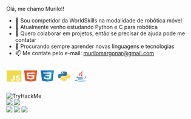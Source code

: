 Olá, me chamo Murilo!!

- 🔭 Sou competidor da WorldSkills na modalidade de robôtica móvel
- 🌱 Atualmente venho estudando Python e C para robôtica
- 👯 Quero colaborar em projetos, então se precisar de ajuda pode me contatar 
- 🤔 Procurando sempre aprender novas linguagens e tecnologias 
- 📫 Me contate pelo e-mail: murilomargonar@gmail.com

<div style="display: inline_block"><br>
  <img align="center" alt="Rafa-Js" height="30" width="40" src="https://raw.githubusercontent.com/devicons/devicon/master/icons/javascript/javascript-plain.svg">
  <img align="center" alt="Rafa-HTML" height="30" width="40" src="https://raw.githubusercontent.com/devicons/devicon/master/icons/html5/html5-original.svg">
  <img align="center" alt="Rafa-CSS" height="30" width="40" src="https://raw.githubusercontent.com/devicons/devicon/master/icons/css3/css3-original.svg">
  <img align="center" alt="Rafa-Python" height="30" width="40" src="https://raw.githubusercontent.com/devicons/devicon/master/icons/python/python-original.svg">
  <img align="center" alt="Rafa-Java" height="30" width="40" src="https://raw.githubusercontent.com/devicons/devicon/master/icons/java/java-original.svg">
</div>
  
  ##

 <div>
<img src="https://tryhackme-badges.s3.amazonaws.com/murilomargonar.png" alt="TryHackMe">
 </div>
 
  
  <div>
<a href="https://github.com/mrlmurilo">
<img height="180em" src="https://github-readme-stats.vercel.app/api/top-langs/?username=mrlmurilo&layout=compact&langs_count=6&theme=dark"/>
<img height="180em" src="https://github-readme-stats.vercel.app/api?username=mrlmurilo&show_icons=true&theme=dark&include_all_commits=true&count_private=true"/>
</div>



<div>
  <a href="https://instagram.com/murilo.margonar" target="_blank"><img src="https://img.shields.io/badge/-Instagram-%23E4405F?style=for-the-badge&logo=instagram&logoColor=white" target="_blank"></a>
  <a href = "mailto:murilomargonar@gmail.com"><img src="https://img.shields.io/badge/-Gmail-%23333?style=for-the-badge&logo=gmail&logoColor=white" target="_blank"></a>
  <a href="https://www.linkedin.com/in/murilo-margonar-47774421a" target="_blank"><img src="https://img.shields.io/badge/-LinkedIn-%230077B5?style=for-the-badge&logo=linkedin&logoColor=white" target="_blank"></a> 
  
</div>
